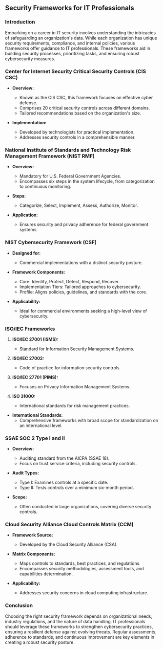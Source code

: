 ## Security Frameworks for IT Professionals

### Introduction

Embarking on a career in IT security involves understanding the intricacies of safeguarding an organization's data. While each organization has unique security requirements, compliance, and internal policies, various frameworks offer guidance to IT professionals. These frameworks aid in building security processes, prioritizing tasks, and ensuring robust cybersecurity measures.

### Center for Internet Security Critical Security Controls (CIS CSC)

- **Overview:**
	- Known as the CIS CSC, this framework focuses on effective cyber defense.
	- Comprises 20 critical security controls across different domains.
	- Tailored recommendations based on the organization's size.

- **Implementation:**
	- Developed by technologists for practical implementation.
	- Addresses security controls in a comprehensible manner.

### National Institute of Standards and Technology Risk Management Framework (NIST RMF)

- **Overview:**
	- Mandatory for U.S. Federal Government Agencies.
	- Encompasses six steps in the system lifecycle, from categorization to continuous monitoring.

- **Steps:**
	- Categorize, Select, Implement, Assess, Authorize, Monitor.

- **Application:**
	- Ensures security and privacy adherence for federal government systems.

### NIST Cybersecurity Framework (CSF)

- **Designed for:**
	- Commercial implementations with a distinct security posture.

- **Framework Components:**
	- Core: Identify, Protect, Detect, Respond, Recover.
	- Implementation Tiers: Tailored approaches to cybersecurity.
	- Profile: Aligns policies, guidelines, and standards with the core.

- **Applicability:**
	- Ideal for commercial environments seeking a high-level view of cybersecurity.

### ISO/IEC Frameworks

1. **ISO/IEC 27001 (ISMS):**
	 - Standard for Information Security Management Systems.
	
2. **ISO/IEC 27002:**
	 - Code of practice for information security controls.
	
3. **ISO/IEC 27701 (PIMS):**
	 - Focuses on Privacy Information Management Systems.
	
4. **ISO 31000:**
	 - International standards for risk management practices.

- **International Standards:**
	- Comprehensive frameworks with broad scope for standardization on an international level.

### SSAE SOC 2 Type I and II

- **Overview:**
	- Auditing standard from the AICPA (SSAE 18).
	- Focus on trust service criteria, including security controls.
	
- **Audit Types:**
	- Type I: Examines controls at a specific date.
	- Type II: Tests controls over a minimum six-month period.

- **Scope:**
	- Often conducted in large organizations, covering diverse security controls.

### Cloud Security Alliance Cloud Controls Matrix (CCM)

- **Framework Source:**
	- Developed by the Cloud Security Alliance (CSA).

- **Matrix Components:**
	- Maps controls to standards, best practices, and regulations.
	- Encompasses security methodologies, assessment tools, and capabilities determination.

- **Applicability:**
	- Addresses security concerns in cloud computing infrastructure.

### Conclusion

Choosing the right security framework depends on organizational needs, industry regulations, and the nature of data handling. IT professionals should leverage these frameworks to strengthen cybersecurity practices, ensuring a resilient defense against evolving threats. Regular assessments, adherence to standards, and continuous improvement are key elements in creating a robust security posture.

